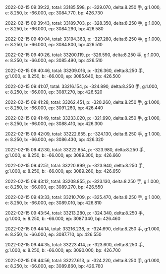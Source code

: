 2022-02-15 09:39:22, total: 33185.598, p: -329.070, delta:8.250 手, g:1.000, e: 8.250, b: -66.000, ep: 3084.770, bp: 426.730

2022-02-15 09:39:43, total: 33189.703, p: -328.350, delta:8.250 手, g:1.000, e: 8.250, b: -66.000, ep: 3084.290, bp: 426.580

2022-02-15 09:40:04, total: 33194.363, p: -327.280, delta:8.250 手, g:1.000, e: 8.250, b: -66.000, ep: 3084.800, bp: 426.510

2022-02-15 09:40:26, total: 33200.119, p: -326.590, delta:8.250 手, g:1.000, e: 8.250, b: -66.000, ep: 3085.490, bp: 426.510

2022-02-15 09:40:46, total: 33209.016, p: -326.360, delta:8.250 手, g:1.000, e: 8.250, b: -66.000, ep: 3085.640, bp: 426.500

2022-02-15 09:41:07, total: 33216.154, p: -324.890, delta:8.250 手, g:1.000, e: 8.250, b: -66.000, ep: 3087.270, bp: 426.520

2022-02-15 09:41:28, total: 33262.451, p: -320.260, delta:8.250 手, g:1.000, e: 8.250, b: -66.000, ep: 3091.260, bp: 426.440

2022-02-15 09:41:49, total: 33233.020, p: -321.990, delta:8.250 手, g:1.000, e: 8.250, b: -66.000, ep: 3088.410, bp: 426.300

2022-02-15 09:42:09, total: 33222.655, p: -324.130, delta:8.250 手, g:1.000, e: 8.250, b: -66.000, ep: 3086.430, bp: 426.320

2022-02-15 09:42:30, total: 33222.854, p: -323.980, delta:8.250 手, g:1.000, e: 8.250, b: -66.000, ep: 3089.300, bp: 426.660

2022-02-15 09:42:51, total: 33220.899, p: -323.940, delta:8.250 手, g:1.000, e: 8.250, b: -66.000, ep: 3089.260, bp: 426.650

2022-02-15 09:43:12, total: 33208.855, p: -323.130, delta:8.250 手, g:1.000, e: 8.250, b: -66.000, ep: 3089.270, bp: 426.550

2022-02-15 09:43:33, total: 33210.709, p: -325.470, delta:8.250 手, g:1.000, e: 8.250, b: -66.000, ep: 3089.010, bp: 426.810

2022-02-15 09:43:54, total: 33213.280, p: -324.340, delta:8.250 手, g:1.000, e: 8.250, b: -66.000, ep: 3087.340, bp: 426.460

2022-02-15 09:44:14, total: 33216.238, p: -324.690, delta:8.250 手, g:1.000, e: 8.250, b: -66.000, ep: 3087.710, bp: 426.550

2022-02-15 09:44:35, total: 33223.414, p: -323.600, delta:8.250 手, g:1.000, e: 8.250, b: -66.000, ep: 3090.000, bp: 426.700

2022-02-15 09:44:56, total: 33227.613, p: -324.220, delta:8.250 手, g:1.000, e: 8.250, b: -66.000, ep: 3089.860, bp: 426.760